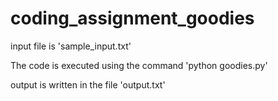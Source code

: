 # coding_assignment_goodies

input file is 'sample_input.txt'

The code is executed using the command 'python goodies.py' 

output is written in the file 'output.txt'
